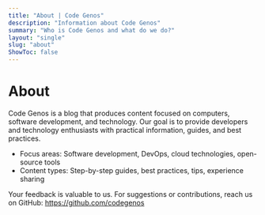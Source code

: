 ```yaml
---
title: "About | Code Genos"
description: "Information about Code Genos"
summary: "Who is Code Genos and what do we do?"
layout: "single"
slug: "about"
ShowToc: false
---
```


# About

Code Genos is a blog that produces content focused on computers, software development, and technology. Our goal is to provide developers and technology enthusiasts with practical information, guides, and best practices.

- Focus areas: Software development, DevOps, cloud technologies, open-source tools
- Content types: Step-by-step guides, best practices, tips, experience sharing

Your feedback is valuable to us. For suggestions or contributions, reach us on GitHub: https://github.com/codegenos
